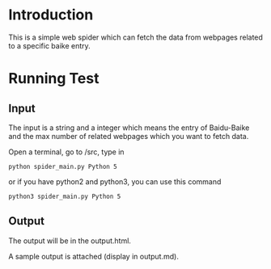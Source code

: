 # Introduction

This is a simple web spider which can fetch the data from webpages related to a specific baike entry.

# Running Test

## Input

The input is a string and a integer which means the entry of Baidu-Baike and the max number of related webpages which you want to fetch data.

Open a terminal, go to /src, type in
```
python spider_main.py Python 5
```

or if you have python2 and python3, you can use this command

```
python3 spider_main.py Python 5
```

## Output

The output will be in the output.html. 

A sample output is attached (display in output.md).
